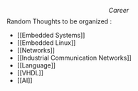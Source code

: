 $$Career$$
Random Thoughts to be organized :
- [[Embedded Systems]]
- [[Embedded Linux]]
- [[Networks]]
- [[Industrial Communication Networks]]
- [[Language]]
- [[VHDL]]
- [[AI]]
